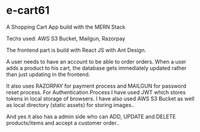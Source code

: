 # e-cart61

A Shopping Cart App build with the MERN Stack

Techs used: AWS S3 Bucket, Mailgun, Razorpay

The frontend part is build with React JS with Ant Design.

A user needs to have an account to be able to order orders. When a user adds a product to his cart, the database gets immediately updated rather than just updating in the frontend.

It also uses RAZORPAY for payment process and MAILGUN for password reset process. For Authentication Process I have used JWT which stores tokens in local storage of browsers. I have also used AWS S3 Bucket as well as local directory (static assets) for storing images..

And yes it also has a admin side who can ADD, UPDATE and DELETE products/items and accept a customer order..


